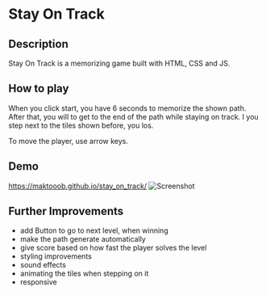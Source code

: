 # Stay On Track 

## Description

Stay On Track is a memorizing game built with HTML, CSS and JS.

## How to play

When you click start, you have 6 seconds to memorize the shown path. After that, you will to get to the end of the path while staying on track. 
I you step next to the tiles shown before, you los.

To move the player, use arrow keys.

## Demo

https://maktooob.github.io/stay_on_track/
![Screenshot](https://github.com/maktooob/stay_on_track/blob/main/images/Screenshot%202022-07-01%20at%2010.17.40.png)

## Further Improvements

- add Button to go to next level, when winning
- make the path generate automatically
- give score based on how fast the player solves the level
- styling improvements
- sound effects
- animating the tiles when stepping on it
- responsive